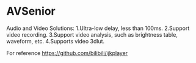 # AVSenior
Audio and Video Solutions:
1.Ultra-low delay, less than 100ms.
2.Support video recording.
3.Support video analysis, such as brightness table, waveform, etc.
4.Supports video 3dlut.

For reference https://github.com/bilibili/ijkplayer
